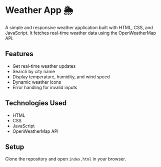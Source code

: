# Weather App 🌦️

A simple and responsive weather application built with HTML, CSS, and JavaScript. It fetches real-time weather data using the OpenWeatherMap API.

## Features
- Get real-time weather updates
- Search by city name
- Display temperature, humidity, and wind speed
- Dynamic weather icons
- Error handling for invalid inputs

## Technologies Used
- HTML
- CSS
- JavaScript
- OpenWeatherMap API

## Setup
Clone the repository and open `index.html` in your browser.
